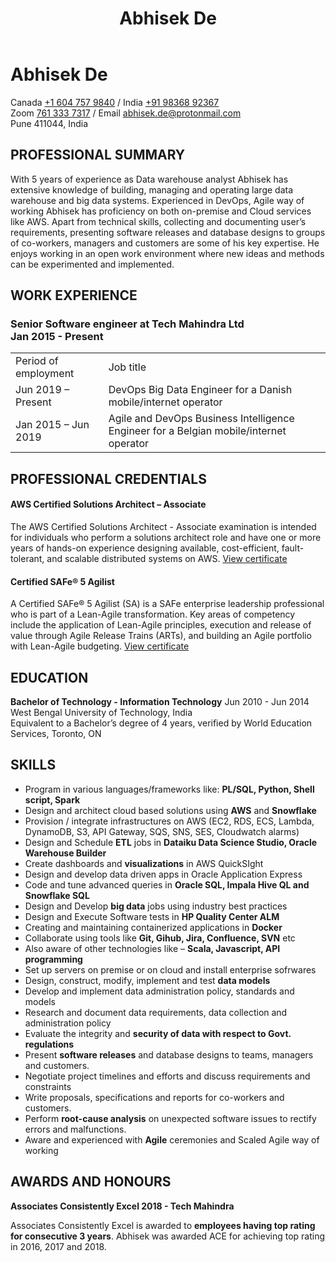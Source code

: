 ﻿---
title: Abhisek De
---
# Abhisek De
Canada [+1 604 757 9840](tel:+16047579840) / India [+91 98368 92367](tel:+919836892367)<br>
Zoom [761 333 7317](https://us04web.zoom.us/j/7613337317?pwd=RWNhOGxZZ2RCdzFPelREcms4Sng3UT09) / 
Email [abhisek.de@protonmail.com](mailto:abhisek.de@protonmail.com) <br>
Pune 411044, India

## PROFESSIONAL SUMMARY
With 5 years of experience as Data warehouse analyst Abhisek has extensive knowledge of building, managing and operating large data warehouse and big data systems. Experienced in DevOps, Agile way of working Abhisek has proficiency on both on-premise and Cloud services like AWS. Apart from technical skills, collecting and documenting user’s requirements, presenting software releases and database designs to groups of co-workers, managers and customers are some of his key expertise. He enjoys working in an open work environment where new ideas and methods can be experimented and implemented. 

## WORK EXPERIENCE
### Senior Software engineer at Tech Mahindra Ltd <br>  Jan 2015 - Present
<table>
    <tr>
        <td>Period  of employment &nbsp;&nbsp;&nbsp;&nbsp;</td>
        <td>Job title</td>
    </tr>
    <tr>
        <td>Jun 2019 – Present</td>
        <td>DevOps Big Data Engineer for a Danish mobile/internet operator</td>
    </tr>
    <tr>
        <td>Jan 2015 – Jun 2019</td>
        <td>Agile and DevOps Business Intelligence Engineer for a Belgian mobile/internet operator</td>
    </tr>
</table>

## PROFESSIONAL CREDENTIALS
#### AWS Certified Solutions Architect – Associate
The AWS Certified Solutions Architect - Associate examination is intended for individuals who perform a solutions architect role and have one or more years of hands-on experience designing available, cost-efficient, fault-tolerant, and scalable distributed systems on AWS. [View certificate](https://www.certmetrics.com/amazon/public/badge.aspx?i=1&t=c&d=2020-01-15&ci=AWS01079894)

#### Certified SAFe® 5 Agilist 
A Certified SAFe® 5 Agilist (SA) is a SAFe enterprise leadership professional who is part of a Lean-Agile transformation. Key areas of competency include the application of Lean-Agile principles, execution and release of value through Agile Release Trains (ARTs), and building an Agile portfolio with Lean-Agile budgeting. [View certificate](https://www.youracclaim.com/badges/46909f7b-9c30-4032-96f9-82b080b59a54/) 


## EDUCATION 
	
**Bachelor of Technology - Information Technology**	Jun 2010 - Jun 2014
<br>West Bengal University of Technology, India <br>
Equivalent to a Bachelor’s degree of 4 years, verified by World Education Services, Toronto, ON

## SKILLS
* Program in various languages/frameworks like: **PL/SQL, Python, Shell script, Spark**
* Design and architect cloud based solutions using **AWS** and **Snowflake**
* Provision / integrate infrastructures on AWS (EC2, RDS, ECS, Lambda, DynamoDB, S3, API Gateway, SQS, SNS, SES, Cloudwatch alarms)
* Design and Schedule **ETL** jobs in **Dataiku Data Science Studio, Oracle Warehouse Builder**
* Create dashboards and **visualizations** in AWS QuickSIght
* Design and develop data driven apps in Oracle Application Express 
* Code and tune advanced queries in **Oracle SQL, Impala Hive QL and Snowflake SQL**
* Design and Develop **big data** jobs using industry best practices 
* Design and Execute Software tests in **HP Quality Center ALM**
* Creating and maintaining containerized applications in **Docker**
* Collaborate using tools like **Git, Gihub, Jira, Confluence, SVN** etc
* Also aware of other technologies like – **Scala, Javascript, API programming**
* Set up servers on premise or on cloud and install enterprise sofrwares
* Design, construct, modify, implement and test **data models** 
* Develop and implement data administration policy, standards and models
* Research and document data requirements, data collection and administration policy
* Evaluate the integrity and **security of data with respect to Govt. regulations**
* Present **software releases** and database designs to teams, managers and customers.
* Negotiate project timelines and efforts and discuss requirements and constraints 
* Write proposals, specifications and reports for co-workers and customers.
* Perform **root-cause analysis** on unexpected software issues to rectify errors and malfunctions. 
* Aware and experienced with **Agile** ceremonies and Scaled Agile way of working


## AWARDS AND HONOURS
**Associates Consistently Excel 2018 - Tech Mahindra**

Associates Consistently Excel is awarded to **employees having top rating for consecutive 3 years**. Abhisek was awarded ACE for achieving top rating in 2016, 2017 and 2018.
